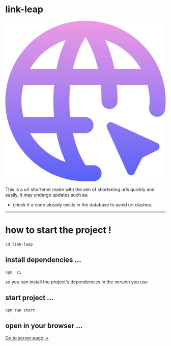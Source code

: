# link-leap 

<img src="./link-leap/public/images/dominios.png" alt="dominios" />


This is a url shortener made with the aim of shortening urls quickly and easily, it may undergo updates such as:

* check if a code already exists in the database to avoid url clashes. 
 ___


 # how to start the project !
    cd link-leap

## install dependencies ...

    npm  ci 

so you can install the project's dependencies in the version you use


## start project ... 

    npm run start 

##  open in your browser ...

<a href = "http://localhost:3000/">Go to server page -></a>